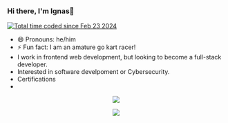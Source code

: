 ### Hi there, I'm Ignas👋
<!-- Generated by the Philosophical Quotes API https://github.com/markstanl/Philosophical-Quotes-API/blob/main/README.md -->
<a href="https://wakatime.com/@018dd941-4f9f-4c0f-a1f6-141dbff5018c"><img src="https://wakatime.com/badge/user/018dd941-4f9f-4c0f-a1f6-141dbff5018c.svg" alt="Total time coded since Feb 23 2024" /></a>
- 😄 Pronouns: he/him
- ⚡ Fun fact: I am an amature go kart racer!
- I work in frontend web development, but looking to become a full-stack developer.
- Interested in software develpoment or Cybersecurity.
- Certifications
- 

<p align="center">
  <a href="https://skillicons.dev">
    <img src="https://skillicons.dev/icons?i=github,js,java,c,css,discord,html,react" />
  </a>
</p>
<p align="center">
  <img src="https://github-readme-philosophical-quotes.vercel.app/api/generate-image?theme=dark">
</p>

